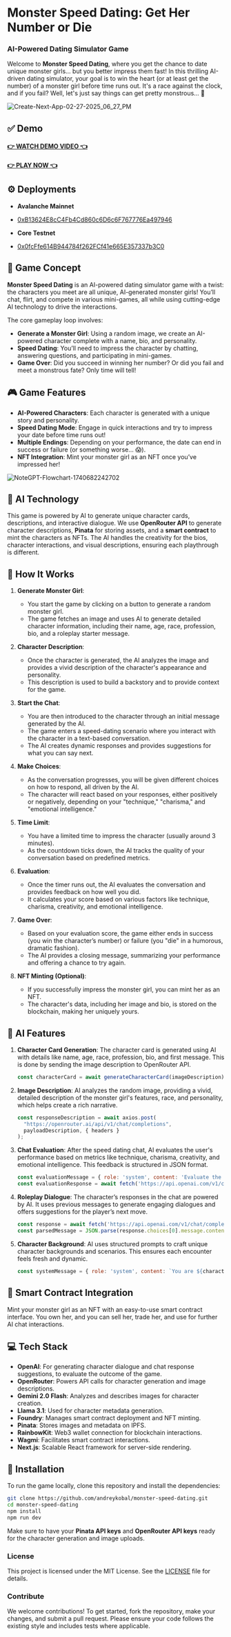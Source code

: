 # Monster Speed Dating: Get Her Number or Die

### AI-Powered Dating Simulator Game

Welcome to **Monster Speed Dating**, where you get the chance to date unique monster girls... but you better impress them fast! In this thrilling AI-driven dating simulator, your goal is to win the heart (or at least get the number) of a monster girl before time runs out. It's a race against the clock, and if you fail? Well, let's just say things can get pretty monstrous... 👹

![Create-Next-App-02-27-2025_06_27_PM](https://github.com/user-attachments/assets/7420f7a3-f29b-4cd8-a4ac-54537f67925c)

## ✅ Demo

#### [👉 WATCH DEMO VIDEO 👈](https://www.youtube.com/watch?v=RI4Ma6etPX0)
#### [👉 PLAY NOW 👈](https://monster-girl-generator.vercel.app/)

## ⚙️ Deployments

- **Avalanche Mainnet**
- [0xB13624E8cC4Fb4Cd860c6D6c6F767776Ea497946](https://subnets.avax.network/c-chain/address/0xB13624E8cC4Fb4Cd860c6D6c6F767776Ea497946)

- **Core Testnet**
- [0x0fcFfe614B944784f262FCf41e665E357337b3C0](https://scan.test.btcs.network/address/0x0fcFfe614B944784f262FCf41e665E357337b3C0)

## 🚀 Game Concept

**Monster Speed Dating** is an AI-powered dating simulator game with a twist: the characters you meet are all unique, AI-generated monster girls! You’ll chat, flirt, and compete in various mini-games, all while using cutting-edge AI technology to drive the interactions.

The core gameplay loop involves:

- **Generate a Monster Girl**: Using a random image, we create an AI-powered character complete with a name, bio, and personality.
- **Speed Dating**: You’ll need to impress the character by chatting, answering questions, and participating in mini-games.
- **Game Over**: Did you succeed in winning her number? Or did you fail and meet a monstrous fate? Only time will tell!

## 🎮 Game Features

- **AI-Powered Characters**: Each character is generated with a unique story and personality.
- **Speed Dating Mode**: Engage in quick interactions and try to impress your date before time runs out!
- **Multiple Endings**: Depending on your performance, the date can end in success or failure (or something worse... 😱).
- **NFT Integration**: Mint your monster girl as an NFT once you’ve impressed her!

![NoteGPT-Flowchart-1740682242702](https://github.com/user-attachments/assets/14820588-2724-403f-a04f-9f0470b191a6)

## 🧠 AI Technology

This game is powered by AI to generate unique character cards, descriptions, and interactive dialogue. We use **OpenRouter API** to generate character descriptions, **Pinata** for storing assets, and a **smart contract** to mint the characters as NFTs. The AI handles the creativity for the bios, character interactions, and visual descriptions, ensuring each playthrough is different.


## 🔧 How It Works

1. **Generate Monster Girl**:  
   - You start the game by clicking on a button to generate a random monster girl.  
   - The game fetches an image and uses AI to generate detailed character information, including their name, age, race, profession, bio, and a roleplay starter message.

2. **Character Description**:  
   - Once the character is generated, the AI analyzes the image and provides a vivid description of the character's appearance and personality.  
   - This description is used to build a backstory and to provide context for the game.

3. **Start the Chat**:  
   - You are then introduced to the character through an initial message generated by the AI.  
   - The game enters a speed-dating scenario where you interact with the character in a text-based conversation.  
   - The AI creates dynamic responses and provides suggestions for what you can say next.

4. **Make Choices**:  
   - As the conversation progresses, you will be given different choices on how to respond, all driven by the AI.  
   - The character will react based on your responses, either positively or negatively, depending on your "technique," "charisma," and "emotional intelligence."

5. **Time Limit**:  
   - You have a limited time to impress the character (usually around 3 minutes).  
   - As the countdown ticks down, the AI tracks the quality of your conversation based on predefined metrics.

6. **Evaluation**:  
   - Once the timer runs out, the AI evaluates the conversation and provides feedback on how well you did.  
   - It calculates your score based on various factors like technique, charisma, creativity, and emotional intelligence.

7. **Game Over**:  
   - Based on your evaluation score, the game either ends in success (you win the character’s number) or failure (you "die" in a humorous, dramatic fashion).  
   - The AI provides a closing message, summarizing your performance and offering a chance to try again.

8. **NFT Minting (Optional)**:  
   - If you successfully impress the monster girl, you can mint her as an NFT.  
   - The character's data, including her image and bio, is stored on the blockchain, making her uniquely yours.


## 🤖 AI Features

1. **Character Card Generation**:
   The character card is generated using AI with details like name, age, race, profession, bio, and first message. This is done by sending the image description to OpenRouter API.

   ```js
   const characterCard = await generateCharacterCard(imageDescription);
   ```

2. **Image Description**:
   AI analyzes the random image, providing a vivid, detailed description of the monster girl's features, race, and personality, which helps create a rich narrative.

   ```js
   const responseDescription = await axios.post(
     "https://openrouter.ai/api/v1/chat/completions", 
     payloadDescription, { headers }
   );
   ```

3. **Chat Evaluation**:
   After the speed dating chat, AI evaluates the user's performance based on metrics like technique, charisma, creativity, and emotional intelligence. This feedback is structured in JSON format.

   ```js
   const evaluationMessage = { role: 'system', content: 'Evaluate the conversation...' };
   const evaluationResponse = await fetch('https://api.openai.com/v1/chat/completions', { body: evaluationMessage });
   ```

4. **Roleplay Dialogue**:
   The character’s responses in the chat are powered by AI. It uses previous messages to generate engaging dialogues and offers suggestions for the player’s next move.

   ```js
   const response = await fetch('https://api.openai.com/v1/chat/completions', { body: updatedMessages });
   const parsedMessage = JSON.parse(response.choices[0].message.content);
   ```

5. **Character Background**:
   AI uses structured prompts to craft unique character backgrounds and scenarios. This ensures each encounter feels fresh and dynamic.

   ```js
   const systemMessage = { role: 'system', content: `You are ${characterData.name}, a...` };
   ```

## 👷 Smart Contract Integration

Mint your monster girl as an NFT with an easy-to-use smart contract interface. You own her, and you can sell her, trade her, and use for further AI chat interactions.


## 💻 Tech Stack

- **OpenAI**: For generating character dialogue and chat response suggestions, to evaluate the outcome of the game.
- **OpenRouter**: Powers API calls for character generation and image descriptions.
- **Gemini 2.0 Flash**: Analyzes and describes images for character creation.
- **Llama 3.1**: Used for character metadata generation.
- **Foundry**: Manages smart contract deployment and NFT minting.
- **Pinata**: Stores images and metadata on IPFS.
- **RainbowKit**: Web3 wallet connection for blockchain interactions.
- **Wagmi**: Facilitates smart contract interactions.
- **Next.js**: Scalable React framework for server-side rendering.

## 👹 Installation

To run the game locally, clone this repository and install the dependencies:

```bash
git clone https://github.com/andreykobal/monster-speed-dating.git
cd monster-speed-dating
npm install
npm run dev
```

Make sure to have your **Pinata API keys** and **OpenRouter API keys** ready for the character generation and image uploads.

### License

This project is licensed under the MIT License. See the [LICENSE](LICENSE) file for details.

### Contribute

We welcome contributions! To get started, fork the repository, make your changes, and submit a pull request. Please ensure your code follows the existing style and includes tests where applicable.

